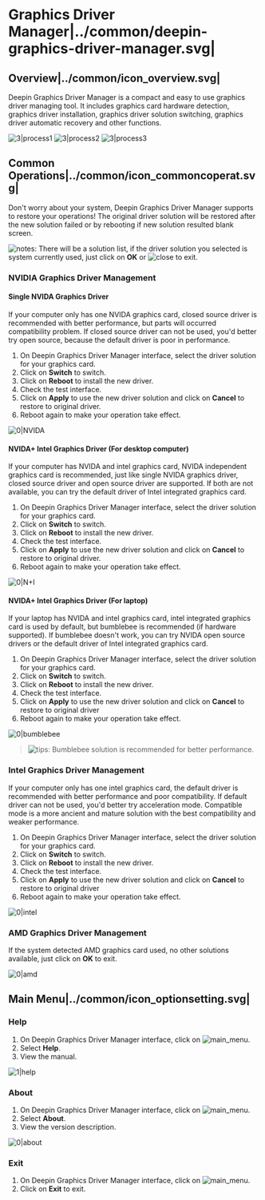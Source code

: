 # Graphics Driver Manager|../common/deepin-graphics-driver-manager.svg|

## Overview|../common/icon_overview.svg|

Deepin Graphics Driver Manager is a compact and easy  to use graphics driver managing tool. It includes graphics card hardware detection, graphics driver installation, graphics driver solution switching,  graphics driver automatic recovery and other functions.

![3|process1](jpg/process1.jpg)
![3|process2](jpg/process2.jpg)
![3|process3](jpg/process3.jpg)

## Common Operations|../common/icon_commoncoperat.svg|

Don't worry about your system, Deepin Graphics Driver Manager supports to restore your operations! The original driver solution will be restored after the new solution failed or by rebooting if new solution resulted blank screen.

![notes](icon/notes.svg): There will be a solution list, if the driver solution you selected  is system currently used, just click on **OK** or ![close](icon/close.svg) to exit.

### NVIDIA Graphics Driver Management
#### Single NVIDA Graphics Driver 
If your computer only has one NVIDA graphics card, closed source driver is recommended with better performance, but parts will occurred compatibility problem. If closed source driver can not be used, you'd better try open source, because the default driver is poor in performance.

1. On Deepin Graphics Driver Manager interface, select the driver solution for your graphics card.
2. Click on **Switch** to switch.
3. Click on **Reboot** to install the new driver.
4. Check the test interface. 
5. Click on **Apply** to use the new driver solution and click on **Cancel** to restore to original driver.
6. Reboot again to make your operation take effect.

 ![0|NVIDA](jpg/NVIDA.jpg)

#### NVIDA+ Intel Graphics Driver (For desktop computer)
If your computer has NVIDA and intel  graphics card, NVIDA independent graphics card is recommended, just like single NVIDA graphics driver, closed source driver and open source driver are supported. If both are not available, you can try the default driver of Intel integrated graphics card.

1. On Deepin Graphics Driver Manager interface, select the driver solution for your graphics card.
2. Click on **Switch** to switch.
3. Click on **Reboot** to install the new driver.
4. Check the test interface. 
5. Click on **Apply** to use the new driver solution and click on **Cancel** to restore to original driver.
6. Reboot again to make your operation take effect.

 ![0|N+I](jpg/N+I.jpg)

#### NVIDA+ Intel Graphics Driver (For laptop)
If your laptop has NVIDA and intel  graphics card, intel integrated graphics card is used by default, but bumblebee is recommended (if hardware supported).  If bumblebee doesn't work, you can try NVIDA open source drivers or the default driver of Intel integrated graphics card.

1. On Deepin Graphics Driver Manager interface, select the driver solution for your graphics card.
2. Click on **Switch** to switch.
3. Click on **Reboot** to install the new driver.
4. Check the test interface. 
5. Click on **Apply** to use the new driver solution and click on **Cancel** to restore to original driver
6. Reboot again to make your operation take effect.

 ![0|bumblebee](jpg/bumblebee.jpg)

> ![tips](icon/tips.svg): Bumblebee solution is recommended for better performance.


### Intel Graphics Driver Management
If your computer only has one intel graphics card, the default driver is recommended with better performance and poor compatibility. If default driver can not be used, you'd better try acceleration mode. Compatible mode is a more ancient and mature solution with the best compatibility and weaker performance.

1. On Deepin Graphics Driver Manager interface, select the driver solution for your graphics card.
2. Click on **Switch** to switch.
3. Click on **Reboot** to install the new driver.
4. Check the test interface. 
5. Click on **Apply** to use the new driver solution and click on **Cancel** to restore to original driver
6. Reboot again to make your operation take effect.

  ![0|intel](jpg/intel.jpg)

### AMD Graphics Driver Management
If the system detected AMD graphics card used, no other solutions available,  just click on **OK** to exit.

![0|amd](jpg/amd.jpg)

## Main Menu|../common/icon_optionsetting.svg|

### Help

1. On Deepin Graphics Driver Manager interface, click on ![main_menu](icon/main_menu.svg).
2. Select **Help**.
3. View the manual.

![1|help](jpg/help.jpg)

### About

1. On Deepin Graphics Driver Manager interface, click on ![main_menu](icon/main_menu.svg).
2. Select **About**.
3. View the version description.

![0|about](jpg/about.jpg)

### Exit

1. On Deepin Graphics Driver Manager interface, click on ![main_menu](icon/main_menu.svg).
2. Click on **Exit** to exit.

